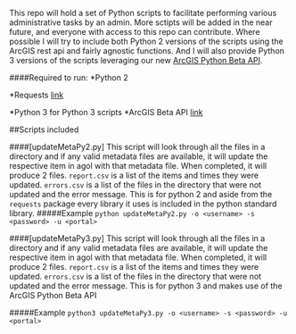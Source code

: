 This repo will hold a set of Python scripts to facilitate performing various administrative tasks by an admin. More sctipts will be added in the near future, and everyone with access to this repo can contribute. Where possible I will try to include both Python 2 versions of the scripts using the ArcGIS rest api and fairly agnostic functions. And I will also provide Python 3 versions of the scripts leveraging our new [ArcGIS Python Beta API](https://developers.arcgis.com/python/). 

####Required to run:
*Python 2

*Requests [link](http://docs.python-requests.org/en/master/)

*Python 3 for Python 3 scripts
*ArcGIS Beta API [link](https://developers.arcgis.com/python/guide/Install-and-set-up/)

##Scripts included

####[updateMetaPy2.py]
This script will look through all the files in a directory and if any valid metadata files are available, it will update the respective item in agol with that metadata file. When completed, it will produce 2 files. `report.csv` is a list of the items and times they were updated. `errors.csv` is a list of the files in the directory that were not updated and the error message. This is for python 2 and aside from the `requests` package every library it uses is included in the python standard library.
#####Example
`python updateMetaPy2.py -o <username> -s <password> -u <portal>`



####[updateMetaPy3.py]
This script will look through all the files in a directory and if any valid metadata files are available, it will update the respective item in agol with that metadata file. When completed, it will produce 2 files. `report.csv` is a list of the items and times they were updated. `errors.csv` is a list of the files in the directory that were not updated and the error message. This is for python 3 and makes use of the ArcGIS Python Beta API

#####Example
`python3 updateMetaPy3.py -o <username> -s <password> -u <portal>`




